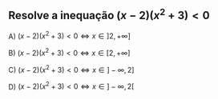 
## Resolve a inequação $(x-2)(x^{2}+3) <0$ 

A) $(x-2)(x^{2}+3) <0 \iff x \in  ]2, +\infty]$ 

B) $(x-2)(x^{2}+3) <0 \iff x \in [2, +\infty ]$

C) $(x-2)(x^{2}+3) <0 \iff x \in ]-\infty, 2]$

D) $(x-2)(x^{2}+3) <0 \iff x \in ]-\infty, 2[$

